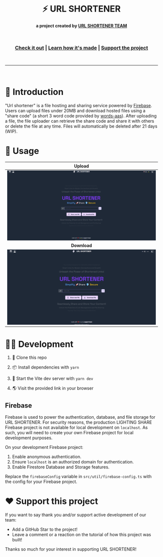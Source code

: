 <div align='center'>
  
# ⚡️ URL SHORTENER

**a project created by [URL SHORTENER TEAM](#)**

<br />
  
### [Check it out](#) | [Learn how it's made](#) | [Support the project](https://github.com/kYaRick/UrlShortener)
  
</div>

<br />

---

<br />

# 👋 Introduction

"Url shortener" is a file hosting and sharing service powered by [Firebase](https://firebase.google.com). Users can upload files under 20MB and download hosted files using a "share code" (a short 3 word code provided by [words-aas](https://github.com/chroline/words-aas)). After uploading a file, the file uploader can retrieve the share code and share it with others or delete the file at any time. Files will automatically be deleted after 21 days (WIP).

# 🚀 Usage

|**Upload**|
|:---:|
|![Uploading a file](./assets/ShareMethod.gif)|
|**Download**|
|![Downloading a file](./assets/DownloadMethods.gif)|

# 🧑‍💻 Development

1. 📂 Clone this repo

2. 📦 Install dependencies with `yarn`

3. 🏃 Start the Vite dev server with `yarn dev`

4. 🌎 Visit the provided link in your browser

## Firebase

Firebase is used to power the authentication, database, and file storage for URL SHORTENER. For security reasons, the production LIGHTING SHARE Firebase project is not available for local development on `localhost`. As such, you will need to create your own Firebase project for local development purposes.

On your development Firebase project:

1. Enable anonymous authentication.
2. Ensure `localhost` is an authorized domain for authentication.
3. Enable Firestore Database and Storage features.

Replace the `firebaseConfig` variable in `src/util/firebase-config.ts` with the config for your Firebase project.

# ❤️ Support this project

If you want to say thank you and/or support active development of our team:

- Add a GitHub Star to the project!
- Leave a comment or a reaction on the tutorial of how this project was built!

Thanks so much for your interest in supporting URL SHORTENER!
